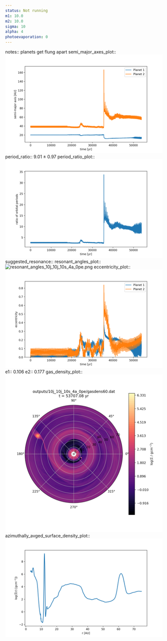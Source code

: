 ```yaml
---
status: Not running
m1: 10.0
m2: 10.0
sigma: 10
alpha: 4
photoevaporation: 0
---
```


notes:: planets get flung apart
semi_major_axes_plot:: ![semi_major_axes_10j_10j_10s_4a_0pe.png](plots/semi_major_axes/semi_major_axes_10j_10j_10s_4a_0pe.png)
period_ratio:: 9.01 ± 0.97
period_ratio_plot:: ![period_ratio_10j_10j_10s_4a_0pe.png](plots/period_ratio/period_ratio_10j_10j_10s_4a_0pe.png)
suggested_resonance:: 
resonant_angles_plot:: ![resonant_angles_10j_10j_10s_4a_0pe.png](plots/resonant_angles/resonant_angles_10j_10j_10s_4a_0pe.png)
eccentricity_plot:: ![eccentricity_10j_10j_10s_4a_0pe.png](plots/eccentricity/eccentricity_10j_10j_10s_4a_0pe.png)
e1:: 0.106
e2:: 0.177
gas_density_plot:: ![gas_density_10j_10j_10s_4a_0pe.png](plots/gas_density/gas_density_10j_10j_10s_4a_0pe.png)
azimuthally_avged_surface_density_plot:: ![azimuthally_avged_surface_density_10j_10j_10s_4a_0pe.png](plots/azimuthally_avged_surface_density/azimuthally_avged_surface_density_10j_10j_10s_4a_0pe.png)
